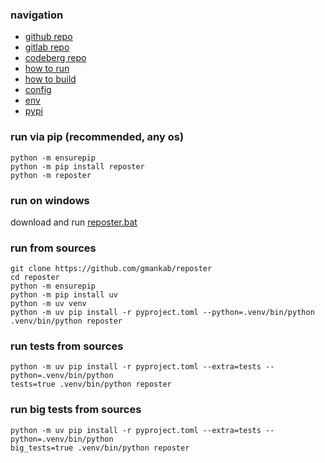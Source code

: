 ### navigation

- [github repo](https://github.com/gmankab/reposter)
- [gitlab repo](https://gitlab.com/gmanka/reposter)
- [codeberg repo](https://codeberg.org/gmanka/reposter)
- [how to run](https://github.com/gmankab/reposter/blob/main/other/docs/run.md)
- [how to build](https://github.com/gmankab/reposter/blob/main/other/docs/build.md)
- [config](https://github.com/gmankab/reposter/blob/main/other/docs/config.md)
- [env](https://github.com/gmankab/reposter/blob/main/other/docs/env.md)
- [pypi](https://pypi.org/project/reposter)

### run via pip (recommended, any os)

```
python -m ensurepip
python -m pip install reposter
python -m reposter
```

### run on windows

download and run [reposter.bat](https://github.com/gmankab/reposter/releases/latest/download/reposter.bat)

### run from sources

```shell
git clone https://github.com/gmankab/reposter
cd reposter
python -m ensurepip
python -m pip install uv
python -m uv venv
python -m uv pip install -r pyproject.toml --python=.venv/bin/python
.venv/bin/python reposter
```

### run tests from sources

```shell
python -m uv pip install -r pyproject.toml --extra=tests --python=.venv/bin/python
tests=true .venv/bin/python reposter
```

### run big tests from sources

```shell
python -m uv pip install -r pyproject.toml --extra=tests --python=.venv/bin/python
big_tests=true .venv/bin/python reposter
```

